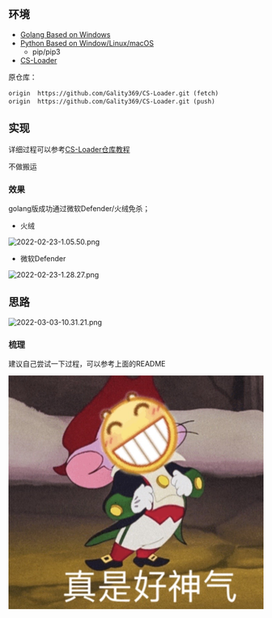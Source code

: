 ## 环境

- [Golang Based on Windows](https://go.dev/doc/install)
- [Python Based on Window/Linux/macOS](https://www.python.org/downloads/)
    - pip/pip3
- [CS-Loader](https://github.com/Gality369/CS-Loader.git)

原仓库：

```
origin	https://github.com/Gality369/CS-Loader.git (fetch)
origin	https://github.com/Gality369/CS-Loader.git (push)
```

## 实现

详细过程可以参考[CS-Loader仓库教程](https://github.com/Gality369/CS-Loader/blob/master/README.md#%E4%BD%BF%E7%94%A8)

不做搬运

### 效果

golang版成功通过微软Defender/火绒免杀；

- 火绒

![2022-02-23-1.05.50.png](https://image.yjs2635.xyz/images/2022/02/24/2022-02-23-1.05.50.png)

- 微软Defender

![2022-02-23-1.28.27.png](https://image.yjs2635.xyz/images/2022/02/24/2022-02-23-1.28.27.png)

## 思路

![2022-03-03-10.31.21.png](https://image.yjs2635.xyz/images/2022/03/03/2022-03-03-10.31.21.png)

### 梳理

建议自己尝试一下过程，可以参考上面的README

![](golang/loader.jpg)